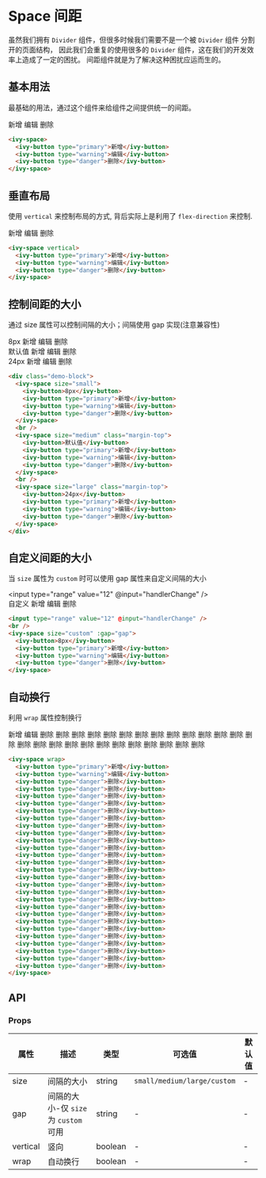 # Space 间距

虽然我们拥有 `Divider` 组件，但很多时候我们需要不是一个被 `Divider` 组件 分割开的页面结构，
因此我们会重复的使用很多的 `Divider` 组件，这在我们的开发效率上造成了一定的困扰。
间距组件就是为了解决这种困扰应运而生的。

## 基本用法

最基础的用法，通过这个组件来给组件之间提供统一的间距。

<ivy-space>
    <ivy-button type="primary">新增</ivy-button>
    <ivy-button type="warning">编辑</ivy-button>
    <ivy-button type="danger">删除</ivy-button>
</ivy-space>

```html
<ivy-space>
  <ivy-button type="primary">新增</ivy-button>
  <ivy-button type="warning">编辑</ivy-button>
  <ivy-button type="danger">删除</ivy-button>
</ivy-space>
```

## 垂直布局

使用 `vertical` 来控制布局的方式, 背后实际上是利用了 `flex-direction` 来控制.

<ivy-space vertical>
    <ivy-button type="primary">新增</ivy-button>
    <ivy-button type="warning">编辑</ivy-button>
    <ivy-button type="danger">删除</ivy-button>
</ivy-space>

```html
<ivy-space vertical>
  <ivy-button type="primary">新增</ivy-button>
  <ivy-button type="warning">编辑</ivy-button>
  <ivy-button type="danger">删除</ivy-button>
</ivy-space>
```

## 控制间距的大小

通过 size 属性可以控制间隔的大小；间隔使用 gap 实现(注意兼容性)

<div class="demo-block">
<ivy-space size="small">
    <ivy-button>8px</ivy-button>
    <ivy-button type="primary">新增</ivy-button>
    <ivy-button type="warning">编辑</ivy-button>
    <ivy-button type="danger">删除</ivy-button>
</ivy-space>
<br>
<ivy-space size="medium" class="margin-top">
    <ivy-button>默认值</ivy-button>
    <ivy-button type="primary">新增</ivy-button>
    <ivy-button type="warning">编辑</ivy-button>
    <ivy-button type="danger">删除</ivy-button>
</ivy-space>
<br>
<ivy-space size="large" class="margin-top">
    <ivy-button>24px</ivy-button>
    <ivy-button type="primary">新增</ivy-button>
    <ivy-button type="warning">编辑</ivy-button>
    <ivy-button type="danger">删除</ivy-button>
</ivy-space>
</div>

```html
<div class="demo-block">
  <ivy-space size="small">
    <ivy-button>8px</ivy-button>
    <ivy-button type="primary">新增</ivy-button>
    <ivy-button type="warning">编辑</ivy-button>
    <ivy-button type="danger">删除</ivy-button>
  </ivy-space>
  <br />
  <ivy-space size="medium" class="margin-top">
    <ivy-button>默认值</ivy-button>
    <ivy-button type="primary">新增</ivy-button>
    <ivy-button type="warning">编辑</ivy-button>
    <ivy-button type="danger">删除</ivy-button>
  </ivy-space>
  <br />
  <ivy-space size="large" class="margin-top">
    <ivy-button>24px</ivy-button>
    <ivy-button type="primary">新增</ivy-button>
    <ivy-button type="warning">编辑</ivy-button>
    <ivy-button type="danger">删除</ivy-button>
  </ivy-space>
</div>
```

## 自定义间距的大小

当 `size` 属性为 `custom` 时可以使用 gap 属性来自定义间隔的大小

<input type="range" value="12" @input="handlerChange" />
<br>
<ivy-space size="custom" :gap="gap">
<ivy-button>自定义</ivy-button>
<ivy-button type="primary">新增</ivy-button>
<ivy-button type="warning">编辑</ivy-button>
<ivy-button type="danger">删除</ivy-button>
</ivy-space>

```html
<input type="range" value="12" @input="handlerChange" />
<br />
<ivy-space size="custom" :gap="gap">
  <ivy-button>8px</ivy-button>
  <ivy-button type="primary">新增</ivy-button>
  <ivy-button type="warning">编辑</ivy-button>
  <ivy-button type="danger">删除</ivy-button>
</ivy-space>
```

## 自动换行

利用 `wrap` 属性控制换行

<ivy-space wrap>
    <ivy-button type="primary">新增</ivy-button>
    <ivy-button type="warning">编辑</ivy-button>
    <ivy-button type="danger">删除</ivy-button>
    <ivy-button type="danger">删除</ivy-button>
    <ivy-button type="danger">删除</ivy-button>
    <ivy-button type="danger">删除</ivy-button>
    <ivy-button type="danger">删除</ivy-button>
    <ivy-button type="danger">删除</ivy-button>
    <ivy-button type="danger">删除</ivy-button>
    <ivy-button type="danger">删除</ivy-button>
    <ivy-button type="danger">删除</ivy-button>
    <ivy-button type="danger">删除</ivy-button>
    <ivy-button type="danger">删除</ivy-button>
    <ivy-button type="danger">删除</ivy-button>
    <ivy-button type="danger">删除</ivy-button>
    <ivy-button type="danger">删除</ivy-button>
    <ivy-button type="danger">删除</ivy-button>
    <ivy-button type="danger">删除</ivy-button>
    <ivy-button type="danger">删除</ivy-button>
    <ivy-button type="danger">删除</ivy-button>
    <ivy-button type="danger">删除</ivy-button>
    <ivy-button type="danger">删除</ivy-button>
    <ivy-button type="danger">删除</ivy-button>
    <ivy-button type="danger">删除</ivy-button>
    <ivy-button type="danger">删除</ivy-button>
    <ivy-button type="danger">删除</ivy-button>
    <ivy-button type="danger">删除</ivy-button>
    <ivy-button type="danger">删除</ivy-button>
</ivy-space>

```html
<ivy-space wrap>
  <ivy-button type="primary">新增</ivy-button>
  <ivy-button type="warning">编辑</ivy-button>
  <ivy-button type="danger">删除</ivy-button>
  <ivy-button type="danger">删除</ivy-button>
  <ivy-button type="danger">删除</ivy-button>
  <ivy-button type="danger">删除</ivy-button>
  <ivy-button type="danger">删除</ivy-button>
  <ivy-button type="danger">删除</ivy-button>
  <ivy-button type="danger">删除</ivy-button>
  <ivy-button type="danger">删除</ivy-button>
  <ivy-button type="danger">删除</ivy-button>
  <ivy-button type="danger">删除</ivy-button>
  <ivy-button type="danger">删除</ivy-button>
  <ivy-button type="danger">删除</ivy-button>
  <ivy-button type="danger">删除</ivy-button>
  <ivy-button type="danger">删除</ivy-button>
  <ivy-button type="danger">删除</ivy-button>
  <ivy-button type="danger">删除</ivy-button>
  <ivy-button type="danger">删除</ivy-button>
  <ivy-button type="danger">删除</ivy-button>
  <ivy-button type="danger">删除</ivy-button>
  <ivy-button type="danger">删除</ivy-button>
  <ivy-button type="danger">删除</ivy-button>
  <ivy-button type="danger">删除</ivy-button>
  <ivy-button type="danger">删除</ivy-button>
  <ivy-button type="danger">删除</ivy-button>
  <ivy-button type="danger">删除</ivy-button>
  <ivy-button type="danger">删除</ivy-button>
</ivy-space>
```

## API

### Props

| 属性     | 描述                                  | 类型    | 可选值                      | 默认值 |
| -------- | ------------------------------------- | ------- | --------------------------- | ------ |
| size     | 间隔的大小                            | string  | `small/medium/large/custom` | -      |
| gap      | 间隔的大小-仅 `size` 为 `custom` 可用 | string  | -                           | -      |
| vertical | 竖向                                  | boolean | -                           | -      |
| wrap     | 自动换行                              | boolean | -                           | -      |

<script setup>
import { ref } from 'vue';

const gap = ref('12px');
const handlerChange = ev => {
    const value = ev.target.value;
    gap.value = value + 'px'
}
</script>
